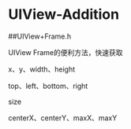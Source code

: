 # UIView-Addition


##UIView+Frame.h  

UIView Frame的便利方法，快速获取

x、y、width、height

top、left、bottom、right

size

centerX、centerY、maxX、maxY
